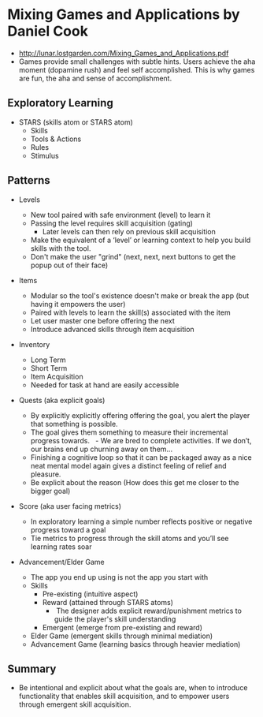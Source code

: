# Mixing Games and Applications by Daniel Cook
- http://lunar.lostgarden.com/Mixing_Games_and_Applications.pdf
- Games provide small challenges with subtle hints. Users achieve the aha moment (dopamine rush) and feel self accomplished. This is why games are fun, the aha and sense of accomplishment.

## Exploratory Learning
- STARS (skills atom or STARS atom)
    - Skills
    - Tools & Actions
    - Rules
    - Stimulus

## Patterns
- Levels
    - New tool paired with safe environment (level) to learn it
    - Passing the level requires skill acquisition (gating)
        - Later levels can then rely on previous skill acquisition 

    * Make the equivalent of a ‘level’ or learning context to help you build skills with the tool.
    * Don't make the user "grind" (next, next, next buttons to get the popup out of their face)

- Items
    - Modular so the tool's existence doesn't make or break the app (but having it empowers the user)
    - Paired with levels to learn the skill(s) associated with the item

    * Let user master one before offering the next
    * Introduce advanced skills through item acquisition

- Inventory
    - Long Term
    - Short Term
    - Item Acquisition

    * Needed for task at hand are easily accessible

- Quests (aka explicit goals)
    - By explicitly explicitly offering offering the goal, you alert the player that something is possible.
    - The goal gives them something to measure their incremental progress towards.  
    - We are bred to complete activities. If we don’t, our brains end up churning away on them...
    - Finishing a cognitive loop so that it can be packaged away as a nice neat mental model again gives a distinct feeling of relief and pleasure.

    * Be explicit about the reason (How does this get me closer to the bigger goal)

- Score (aka user facing metrics)
    - In exploratory learning a simple number reflects positive or negative progress toward a goal

    * Tie metrics to progress through the skill atoms and you’ll see learning rates soar

- Advancement/Elder Game
    - The app you end up using is not the app you start with
    - Skills
        - Pre-existing (intuitive aspect)
        - Reward (attained through STARS atoms)
            -  The designer adds explicit reward/punishment metrics to guide the player's skill understanding
        - Emergent (emerge from pre-existing and reward)
    - Elder Game (emergent skills through minimal mediation)
    - Advancement Game (learning basics through heavier mediation)

## Summary

- Be intentional and explicit about what the goals are, when to introduce functionality that enables skill acquisition, and to empower users through emergent skill acquisition.
